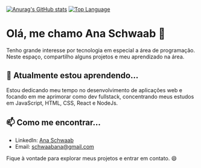 [![Anurag's GitHub stats](https://github-readme-stats.vercel.app/api?username=anaschwaab&count_private=true&hide=none)](https://github.com/anuraghazra/github-readme-stats)
[![Top Language](https://img.shields.io/github/languages/top/anaschwaab/seu_repositorio)](https://github.com/anaschwaab/seu_repositorio)


# Olá, me chamo Ana Schwaab 👋

Tenho grande interesse por tecnologia em especial a área de programação. Neste espaço, compartilho alguns projetos e meu aprendizado na área.

## 🌱 Atualmente estou aprendendo...

Estou dedicando meu tempo no desenvolvimento de aplicações web e focando em me aprimorar como dev fullstack, concentrando meus estudos em JavaScript, HTML, CSS, React e NodeJs.

## 📫 Como me encontrar...

- LinkedIn: [Ana Schwaab](https://www.linkedin.com/in/ana-schwaab/)
- Email: schwaabana@gmail.com

Fique à vontade para explorar meus projetos e entrar em contato. 😄
